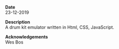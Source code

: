 **Date**<br/>
23-12-2019

**Description**<br/>
A drum kit emulator written in Html, CSS, JavaScript.

**Acknowledgements**<br/>
Wes Bos
